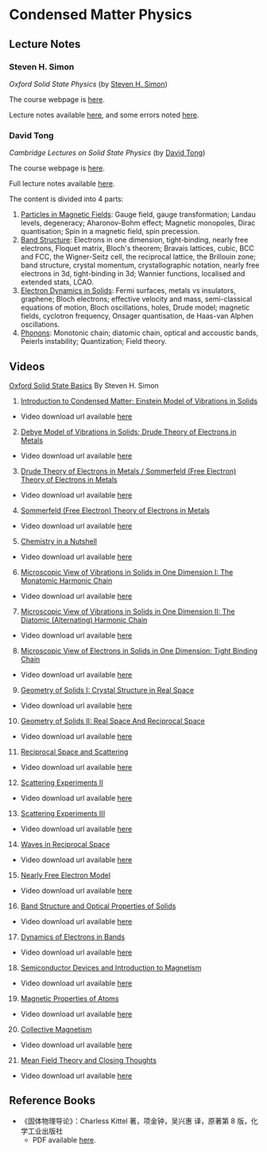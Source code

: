 # Condensed Matter Physics

## Lecture Notes

### Steven H. Simon

*Oxford Solid State Physics* (by [Steven H. Simon](http://www-thphys.physics.ox.ac.uk/people/SteveSimon/))

The course webpage is [here](http://www-thphys.physics.ox.ac.uk/people/SteveSimon/condmat2015/condmat.html).

Lecture notes available [here](http://www-thphys.physics.ox.ac.uk/people/SteveSimon/condmat2012/LectureNotes2012.pdf), and some errors noted [here](http://www-thphys.physics.ox.ac.uk/people/SteveSimon/condmat2012/typos.html).

### David Tong

*Cambridge Lectures on Solid State Physics* (by [David Tong](http://www.damtp.cam.ac.uk/user/tong/))

The course webpage is [here](http://www.damtp.cam.ac.uk/user/tong/solidstate.html).

Full lecture notes available [here](http://www.damtp.cam.ac.uk/user/tong/aqm/solidstate.pdf).

The content is divided into 4 parts:
1. [Particles in Magnetic Fields](http://www.damtp.cam.ac.uk/user/tong/aqm/solid1.pdf): Gauge field, gauge transformation; Landau levels, degeneracy; Aharonov-Bohm effect; Magnetic monopoles, Dirac quantisation; Spin in a magnetic field, spin precession.
2. [Band Structure](http://www.damtp.cam.ac.uk/user/tong/aqm/solid2.pdf): Electrons in one dimension, tight-binding, nearly free electrons, Floquet matrix, Bloch's theorem; Bravais lattices, cubic, BCC and FCC, the Wigner-Seitz cell, the reciprocal lattice, the Brillouin zone; band structure, crystal momentum, crystallographic notation, nearly free electrons in 3d, tight-binding in 3d; Wannier functions, localised and extended stats, LCAO.
3. [Electron Dynamics in Solids](http://www.damtp.cam.ac.uk/user/tong/aqm/solid3.pdf): Fermi surfaces, metals vs insulators, graphene; Bloch electrons; effective velocity and mass, semi-classical equations of motion, Bloch oscillations, holes, Drude model; magnetic fields, cyclotron frequency, Onsager quantisation, de Haas-van Alphen oscillations.
4. [Phonons](http://www.damtp.cam.ac.uk/user/tong/aqm/solid4.pdf): Monotonic chain; diatomic chain, optical and accoustic bands, Peierls instability; Quantization; Field theory.

## Videos

[Oxford Solid State Basics](http://podcasts.ox.ac.uk/series/oxford-solid-state-basics) By Steven H. Simon

01. [Introduction to Condensed Matter; Einstein Model of Vibrations in Solids](http://podcasts.ox.ac.uk/01-introduction-condensed-matter-einstein-model-vibrations-solids)
  - Video download url available [here](http://media.podcasts.ox.ac.uk/physics/2014-steve-simon/2014-01-20_Steve_Simon_01.mp4)
02. [Debye Model of Vibrations in Solids; Drude Theory of Electrons in Metals](http://podcasts.ox.ac.uk/02-debye-model-vibrations-solids-drude-theory-electrons-metals)
  - Video download url available [here](http://media.podcasts.ox.ac.uk/physics/2014-steve-simon/2014-01-23_Steve_Simon_02.mp4)
03. [Drude Theory of Electrons in Metals / Sommerfeld (Free Electron) Theory of Electrons in Metals](http://podcasts.ox.ac.uk/03-drude-theory-electrons-metals-sommerfeld-free-electron-theory-electrons-metals)
  - Video download url available [here](http://media.podcasts.ox.ac.uk/physics/2014-steve-simon/2014-01-24_Steve_Simon_03.mp4)
04. [Sommerfeld (Free Electron) Theory of Electrons in Metals](http://podcasts.ox.ac.uk/04-sommerfeld-free-electron-theory-electrons-metals)
  - Video download url available [here](http://media.podcasts.ox.ac.uk/physics/2014-steve-simon/2014-01-27_Steve_Simon_04.mp4)
05. [Chemistry in a Nutshell](http://podcasts.ox.ac.uk/05-chemistry-nutshell)
  - Video download url available [here](http://media.podcasts.ox.ac.uk/physics/2014-steve-simon/2014-01-30_Steve_Simon_05.mp4)
06. [Microscopic View of Vibrations in Solids in One Dimension I: The Monatomic Harmonic Chain](http://podcasts.ox.ac.uk/06-microscopic-view-vibrations-solids-one-dimension-i-monatomic-harmonic-chain)
  - Video download url available [here](http://media.podcasts.ox.ac.uk/physics/2014-steve-simon/2014-01-31_Steve_Simon_06.mp4)
07. [Microscopic View of Vibrations in Solids in One Dimension II: The Diatomic (Alternating) Harmonic Chain](http://podcasts.ox.ac.uk/07-microscopic-view-vibrations-solids-one-dimension-ii-diatomic-alternating-harmonic-chain)
  - Video download url available [here](http://media.podcasts.ox.ac.uk/physics/2014-steve-simon/2014-02-03_Steve_Simon_07.mp4)
08. [Microscopic View of Electrons in Solids in One Dimension: Tight Binding Chain](http://podcasts.ox.ac.uk/08-microscopic-view-electrons-solids-one-dimension-tight-binding-chain)
  - Video download url available [here](http://media.podcasts.ox.ac.uk/physics/2014-steve-simon/2014-02-05_Steve_Simon_08.mp4)
09. [Geometry of Solids I: Crystal Structure in Real Space](http://podcasts.ox.ac.uk/09-geometry-solids-i-crystal-structure-real-space)
  - Video download url available [here](http://media.podcasts.ox.ac.uk/physics/2014-steve-simon/2014-02-06_Steve_Simon_09.mp4)
10. [Geometry of Solids II: Real Space And Reciprocal Space](http://podcasts.ox.ac.uk/10-geometry-solids-ii-real-space-and-reciprocal-space)
  - Video download url available [here](http://media.podcasts.ox.ac.uk/physics/2014-steve-simon/2014-02-07_Steve_Simon_10.mp4)
11. [Reciprocal Space and Scattering](http://podcasts.ox.ac.uk/11-reciprocal-space-and-scattering)
  - Video download url available [here](http://media.podcasts.ox.ac.uk/physics/2014-steve-simon/2014-02-10_Steve_Simon_11.mp4)
12. [Scattering Experiments II](http://podcasts.ox.ac.uk/12-scattering-experiments-ii)
  - Video download url available [here](http://media.podcasts.ox.ac.uk/physics/2014-steve-simon/2014-02-12_Steve_Simon_12.mp4)
13. [Scattering Experiments III](http://podcasts.ox.ac.uk/13-scattering-experiments-iii)
  - Video download url available [here](http://media.podcasts.ox.ac.uk/physics/2014-steve-simon/2014-02-13_Steve_Simon_13.mp4)
14. [Waves in Reciprocal Space](http://podcasts.ox.ac.uk/14-waves-reciprocal-space)
  - Video download url available [here](http://media.podcasts.ox.ac.uk/physics/2014-steve-simon/2014-02-14_Steve_Simon_14.mp4)
15. [Nearly Free Electron Model](http://podcasts.ox.ac.uk/15-nearly-free-electron-model)
  - Video download url available [here](http://media.podcasts.ox.ac.uk/physics/2014-steve-simon/2014-02-19_Steve_Simon_15.mp4)
16. [Band Structure and Optical Properties of Solids](http://podcasts.ox.ac.uk/16-band-structure-and-optical-properties-solids)
  - Video download url available [here](http://media.podcasts.ox.ac.uk/physics/2014-steve-simon/2014-02-20_Steve_Simon_16.mp4)
17. [Dynamics of Electrons in Bands](http://podcasts.ox.ac.uk/17-dynamics-electrons-bands)
  - Video download url available [here](http://media.podcasts.ox.ac.uk/physics/2014-steve-simon/2014-02-21_Steve_Simon_17.mp4)
18. [Semiconductor Devices and Introduction to Magnetism](http://podcasts.ox.ac.uk/18-semiconductor-devices-and-introduction-magnetism)
  - Video download url available [here](http://media.podcasts.ox.ac.uk/physics/2014-steve-simon/2014-02-26_Steve_Simon_18.mp4)
19. [Magnetic Properties of Atoms](http://podcasts.ox.ac.uk/19-magnetic-properties-atoms)
  - Video download url available [here](http://media.podcasts.ox.ac.uk/physics/2014-steve-simon/2014-02-27_Steve_Simon_19.mp4)
20. [Collective Magnetism](http://podcasts.ox.ac.uk/20-collective-magnetism)
  - Video download url available [here](http://media.podcasts.ox.ac.uk/physics/2014-steve-simon/2014-02-28_Steve_Simon_20.mp4)
21. [Mean Field Theory and Closing Thoughts](http://podcasts.ox.ac.uk/21-mean-field-theory-and-closing-thoughts)
  - Video download url available [here](http://media.podcasts.ox.ac.uk/physics/2014-steve-simon/2014-03-06_Steve_Simon_21.mp4)

## Reference Books

- 《固体物理导论》：Charless Kittel 著，项金钟，吴兴惠 译，原著第 8 版，化学工业出版社
  - PDF available [here](https://lleng-my.sharepoint.com/:b:/g/personal/leng_blleng_cn/ETLTimF1BX9Duy-TL9jZ5hMBLaPmPzEA5DOC6NbLteHnew).